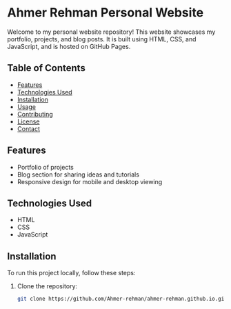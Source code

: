 # Ahmer Rehman Personal Website

Welcome to my personal website repository! This website showcases my portfolio, projects, and blog posts. It is built using HTML, CSS, and JavaScript, and is hosted on GitHub Pages.

## Table of Contents
- [Features](#features)
- [Technologies Used](#technologies-used)
- [Installation](#installation)
- [Usage](#usage)
- [Contributing](#contributing)
- [License](#license)
- [Contact](#contact)

## Features
- Portfolio of projects
- Blog section for sharing ideas and tutorials
- Responsive design for mobile and desktop viewing

## Technologies Used
- HTML
- CSS
- JavaScript

## Installation
To run this project locally, follow these steps:

1. Clone the repository:
   ```bash
   git clone https://github.com/Ahmer-rehman/ahmer-rehman.github.io.git
